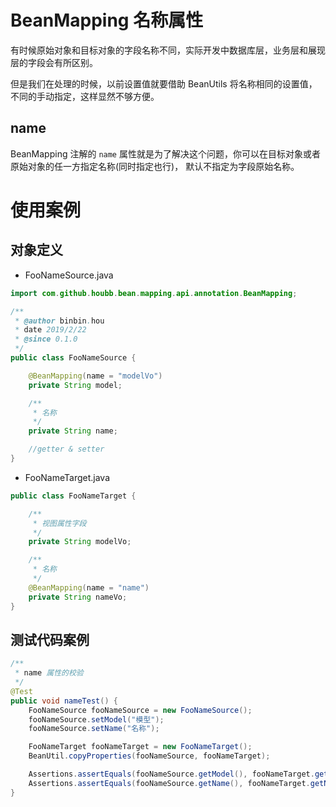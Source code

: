 # BeanMapping 名称属性

有时候原始对象和目标对象的字段名称不同，实际开发中数据库层，业务层和展现层的字段会有所区别。

但是我们在处理的时候，以前设置值就要借助 BeanUtils 将名称相同的设置值，不同的手动指定，这样显然不够方便。

## name

BeanMapping 注解的 `name` 属性就是为了解决这个问题，你可以在目标对象或者原始对象的任一方指定名称(同时指定也行)，
默认不指定为字段原始名称。

# 使用案例

## 对象定义

- FooNameSource.java

```java
import com.github.houbb.bean.mapping.api.annotation.BeanMapping;

/**
 * @author binbin.hou
 * date 2019/2/22
 * @since 0.1.0
 */
public class FooNameSource {

    @BeanMapping(name = "modelVo")
    private String model;

    /**
     * 名称
     */
    private String name;

    //getter & setter
}
```

- FooNameTarget.java

```java
public class FooNameTarget {

    /**
     * 视图属性字段
     */
    private String modelVo;

    /**
     * 名称
     */
    @BeanMapping(name = "name")
    private String nameVo;
}
```

## 测试代码案例

```java
/**
 * name 属性的校验
 */
@Test
public void nameTest() {
    FooNameSource fooNameSource = new FooNameSource();
    fooNameSource.setModel("模型");
    fooNameSource.setName("名称");

    FooNameTarget fooNameTarget = new FooNameTarget();
    BeanUtil.copyProperties(fooNameSource, fooNameTarget);

    Assertions.assertEquals(fooNameSource.getModel(), fooNameTarget.getModelVo());
    Assertions.assertEquals(fooNameSource.getName(), fooNameTarget.getNameVo());
}
```